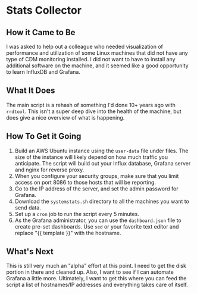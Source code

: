 # Stats Collector

## How it Came to Be
I was asked to help out a colleague who needed visualization of performance and utilization of some Linux machines that did not have any type of CDM monitoring installed.  I did not want to have to install any additional software on the machine, and it seemed like a good opportunity to learn InfluxDB and Grafana.

## What It Does
The main script is a rehash of something I'd done 10+ years ago with `rrdtool`.  This isn't a super deep dive into the health of the machine, but does give a nice overview of what is happening.

## How To Get it Going
1. Build an AWS Ubuntu instance using the `user-data` file under files.  The size of the instance will likely depend on how much traffic you anticipate.  The script will build out your Influx database, Grafana server and nginx for reverse proxy.
2. When you configure your security groups, make sure that you limit access on port 8086 to those hosts that will be reporting.
3. Go to the IP address of the server, and set the admin password for Grafana.
4. Download the `systemstats.sh` directory to all the machines you want to send data.
5. Set up a `cron` job to run the script every 5 minutes.
6. As the Grafana administrator, you can use the `dashboard.json` file to create pre-set dashboards.  Use `sed` or your favorite text editor and replace "{{ template }}" with the hostname.

## What's Next
This is still very much an "alpha" effort at this point.  I need to get the disk portion in there and cleaned up.  Also, I want to see if I can automate Grafana a little more. Ultimately, I want to get this where you can feed the script a list of hostnames/IP addresses and everything takes care of itself.
